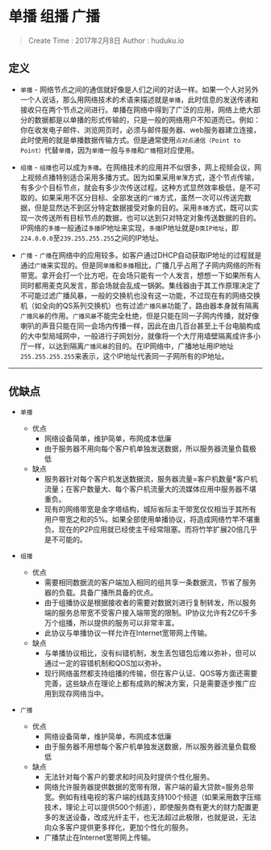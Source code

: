 
# 单播 组播 广播

> Create Time : 2017年2月8日 Author : huduku.io

## 定义

* `单播` - 网络节点之间的通信就好像是人们之间的对话一样。如果一个人对另外一个人说话，那么用网络技术的术语来描述就是`单播`，此时信息的发送传递和接收只在两个节点之间进行。单播在网络中得到了广泛的应用，网络上绝大部分的数据都是以单播的形式传输的，只是一般的网络用户不知道而已。例如： 你在收发电子邮件、浏览网页时，必须与邮件服务器、web服务器建立连接，此时使用的就是单播数据传输方式。但是通常使用`点对点通信（Point to Point）`代替`单播`，因为`单播`一般与`多播`和`广播`相对应使用。

* `组播` - `组播`也可以成为`多播`。在网络技术的应用并不似很多，网上视频会议，网上视频点播特别适合采用多播方式。因为如果采用`单薄`方式，逐个节点传输，有多少个目标节点，就会有多少次传送过程。这种方式显然效率极低，是不可取的。如果采用不区分目标、全部发送的`广播`方式，虽然一次可以传送完数据，但是显然达不到区分特定数据接受对象的目的。采用`多播`方式，既可以实现一次传送所有目标节点的数据，也可以达到只对特定对象传送数据的目的。IP网络的`多播`一般通过`多播`IP地址来实现，`多播`IP地址就是`D类IP地址`，即`224.0.0.0`至`239.255.255.255`之间的IP地址。

* `广播` - `广播`在网络中的应用较多。如客户通过DHCP自动获取IP地址的过程就是通过`广播`来实现的。但是同`单播`和`多播`相比，广播几乎占用了子网内网络的所有带宽。拿开会打一个比方吧，在会场只能有一个人发言，想想一下如果所有人同时都用麦克风发言，那会场就会乱成一锅粥。集线器由于其工作原理决定了不可能过滤广播风暴，一般的交换机也没有这一功能，不过现在有的网络交换机（如全向的QS系列交换机）也有过滤`广播风暴`功能了，路由器本身就有隔离`广播风暴`的作用。`广播风暴`不能完全杜绝，但是只能在同一子网内传播，就好像喇叭的声音只能在同一会场内传播一样，因此在由几百台甚至上千台电脑构成的大中型局域网中，一般进行子网划分，就像将一个大厅用墙壁隔离成许多小厅一样，以达到隔离`广播风暴`的目的。在IP网络中，广播地址用IP地址`255.255.255.255`来表示，这个IP地址代表同一子网所有的IP地址。

---

## 优缺点

* `单播`
    * 优点
        * 网络设备简单，维护简单，布网成本低廉
        * 由于服务器不用向每个客户机单独发送数据，所以服务器流量负载极低
    * 缺点
        * 服务器针对每个客户机发送数据流，服务器流量=客户机数量*客户机流量；在客户数量大、每个客户机流量大的流媒体应用中服务器不堪重负。
        * 现有的网络带宽是金字塔结构，城际省际主干带宽仅仅相当于其所有用户带宽之和的5%。如果全部使用单播协议，将造成网络竹竿不堪重负。现在的P2P应用就已经使主干经常阻塞。而将竹竿扩展20倍几乎是不可能的。

* `组播`
    * 优点
        * 需要相同数据流的客户端加入相同的组共享一条数据流，节省了服务器的负载。具备广播所具备的优点。
        * 由于组播协议是根据接收者的需要对数据刘进行复制转发，所以服务端的服务总带宽不受客户接入端带宽的限制。IP协议允许有2亿6千多万个组播，所以提供的服务可以非常丰富。
        * 此协议与单播协议一样允许在Internet宽带网上传输。
    * 缺点
        * 与单播协议相比，没有纠错机制，发生丢包错包后难以弥补，但可以通过一定的容错机制和QOS加以弥补。
        * 现行网络虽然都支持组播的传输，但在客户认证、QOS等方面还需要完善，这些缺点在理论上都有成熟的解决方案，只是需要逐步推广应用到现存网络当中。

* `广播`
    * 优点
        * 网络设备简单，维护简单，布网成本低廉
        * 由于服务器不用想每个客户机单独发送数据，所以服务器流量负载极低
    * 缺点
        * 无法针对每个客户的要求和时间及时提供个性化服务。
        * 网络允许服务器提供数据的宽带有限，客户端的最大贷款=服务总带宽。例如有线电视的客户端的线路支持100个频道（如果采用数字压缩技术，理论上可以提供500个频道），即使服务商有更大的财力配置更多的发送设备，改成光纤主干，也无法超过此极限，也就是说，无法向众多客户提供更多样化，更加个性化的服务。
        * 广播禁止在Internet宽带网上传输。




